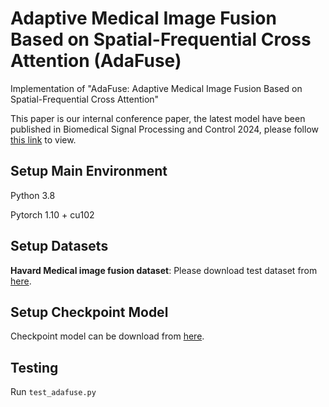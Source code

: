 # Adaptive Medical Image Fusion Based on Spatial-Frequential Cross Attention (AdaFuse)

Implementation of "AdaFuse: Adaptive Medical Image Fusion Based on Spatial-Frequential Cross Attention"

This paper is our internal conference paper, the latest model have been published in Biomedical Signal Processing and Control 2024, please follow [this link](https://github.com/xianming-gu/ASFE-Fusion) to view.

## Setup Main Environment
Python 3.8

Pytorch 1.10 + cu102

## Setup Datasets
**Havard Medical image fusion dataset**: Please download test dataset from [here](https://github.com/xianming-gu/Havard-Medical-Image-Fusion-Datasets).

## Setup Checkpoint Model
Checkpoint model can be download from [here](https://pan.baidu.com/s/1imC2znDl_Ih1JhUrzUWBsA?pwd=g2xl).

## Testing
Run `test_adafuse.py`
